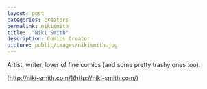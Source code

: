 ```yaml
---
layout: post
categories: creators
permalink: nikismith
title:  "Niki Smith"
description: Comics Creator
picture: public/images/nikismith.jpg
---
```


Artist, writer, lover of fine comics (and some pretty trashy ones too).

[http://niki-smith.com/](http://niki-smith.com/)
